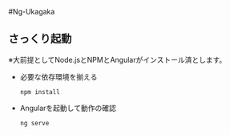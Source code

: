 #Ng-Ukagaka
## さっくり起動
※大前提としてNode.jsとNPMとAngularがインストール済とします。
- 必要な依存環境を揃える  
  ```
  npm install
  ```
- Angularを起動して動作の確認 
  ```
  ng serve
  ```  
